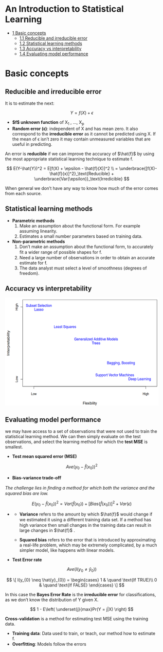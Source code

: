 An Introduction to Statistical Learning
================

- <a href="#basic-concepts" id="toc-basic-concepts"><span
  class="toc-section-number">1</span> Basic concepts</a>
  - <a href="#reducible-and-irreducible-error"
    id="toc-reducible-and-irreducible-error"><span
    class="toc-section-number">1.1</span> Reducible and irreducible
    error</a>
  - <a href="#statistical-learning-methods"
    id="toc-statistical-learning-methods"><span
    class="toc-section-number">1.2</span> Statistical learning methods</a>
  - <a href="#accuracy-vs-interpretability"
    id="toc-accuracy-vs-interpretability"><span
    class="toc-section-number">1.3</span> Accuracy vs interpretability</a>
  - <a href="#evaluating-model-performance"
    id="toc-evaluating-model-performance"><span
    class="toc-section-number">1.4</span> Evaluating model performance</a>

# Basic concepts

## Reducible and irreducible error

It is to estimate the next:

$$
Y = f(X) + \epsilon
$$

- **\$f\$ unknown function** of X<sub>1</sub> , …, X<sub>p</sub>
- **Random error (ϵ)**: independent of X and has mean zero. It also
  correspond to the **irreducible error** as it cannot be predicted
  using X. If the mean of ϵ isn’t zero it may contain unmeasured
  variables that are useful in predicting.

An error is **reducible** if we can improve the accuracy of \$\hat{f}\$
by using the most appropriate statistical learning technique to estimate
f.

$$
E(Y-\hat{Y})^2 = E[f(X) + \epsilon - \hat{f}(X)]^2 \\
= \underbrace{[f(X)- \hat{f}(x)]^2}_\text{Reducible} + 
  \underbrace{Var(\epsilon)}_\text{Irredicible}
$$

When general we don’t have any way to know how much of the error comes
from each source.

## Statistical learning methods

- **Parametric methods**
  1.  Make an assumption about the functional form. For example assuming
      linearity.
  2.  Estimates a small number parameters based on training data.
- **Non-parametric methods**
  1.  Don’t make an assumption about the functional form, to accurately
      ﬁt a wider range of possible shapes for f.
  2.  Need a large number of observations in order to obtain an accurate
      estimate for f.
  3.  The data analyst must select a level of smoothness (degrees of
      freedom).

## Accuracy vs interpretability

<img src="img/03-accuracy-vs-interpretability.png" fig-align="center" width="530" height="354"/>

## Evaluating model performance

we may have access to a set of observations that were not used to train
the statistical learning method. We can then simply evaluate on the test
observations, and select the learning method for which the **test MSE**
is smallest.

- **Test mean squared error (MSE)**

$$
Ave(y_{0}-\hat{f}(x_{0}))^2
$$

- **Bias-variance trade-oﬀ**

*The challenge lies in ﬁnding a method for which both the variance and
the squared bias are low.*

$$
E(y_{0} - \hat{f}(x_{0}))^2 = 
Var(\hat{f}(x_{0})) + 
[Bias(\hat{f}(x_{0}))]^2 + 
Var(\epsilon)
$$

- - **Variance** refers to the amount by which \$\hat{f}\$ would change
    if we estimated it using a diﬀerent training data set. If a method
    has high variance then small changes in the training data can result
    in large changes in \$\hat{f}\$ .

  - **Squared bias** refers to the error that is introduced by
    approximating a real-life problem, which may be extremely
    complicated, by a much simpler model, like happens with linear
    models.

- **Test Error rate**

$$
Ave(I(y_{0} \neq \hat{y}_{0}))
$$

$$
\[ I(y_{0} \neq \hat{y}_{0}) = 
\begin{cases}
1 & \quand \text{If TRUE}\\
0 & \quand \text{If FALSE}
\end{cases}
\]
$$

In this case the **Bayes Error Rate** is the **irreducible error** for
classifications, as we don’t know the distribution of Y given X.

$$
1 - 
E\left( 
\underset{j}{max}Pr(Y = j|X)
\right)
$$

**Cross-validation** is a method for estimating test MSE using the
training data.

- **Training data**: Data used to train, or teach, our method how to
  estimate f.
- **Overﬁtting**: Models follow the errors
